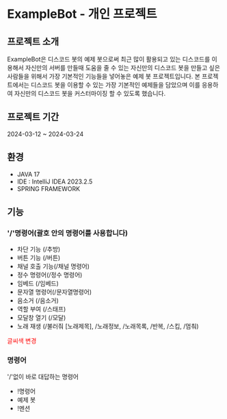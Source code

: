 # ExampleBot - 개인 프로젝트

## 프로젝트 소개

ExampleBot은 디스코드 봇의 예제 봇으로써 최근 많이 활용되고 있는 디스코드를 이용해서 자신만의 서버를 만들때 도움을 줄 수 있는 자신만의 디스코드 봇을 만들고 싶은 사람들을 위해서 가장 기본적인 기능들을 넣어놓은 예제 봇 프로젝트입니다. 본 프로젝트에서는 디스코드 봇을 이용할 수 있는 가장 기본적인 예제들을 담았으며 이를 응용하여 자신만의 디스코드 봇을 커스터마이징 할 수 있도록 했습니다.


## 프로젝트 기간
2024-03-12 ~ 2024-03-24


## 환경
- JAVA 17
- IDE : IntelliJ IDEA 2023.2.5
- SPRING FRAMEWORK


## 기능

### '/'명령어(괄호 안의 명령어를 사용합니다)
- 차단 기능 (/추방) 
- 버튼 기능 (/버튼)
- 채널 호출 기능(/채널 명령어)
- 정수 명령어(/정수 명령어)
- 임베드 (/임베드)
- 문자열 명령어(/문자열명령어)
- 음소거 (/음소거)
- 역할 부여 (/스태프)
- 모달창 열기 (/모달)
- 노래 재생 (/불러줘 [노래제목], /노래정보, /노래목록, /반복, /스킵, /멈춰) 

<span style="color:red"> 글씨색 변경 </span>

### 명령어
'/'없이 바로 대답하는 명령어
- !명령어
- 예제 봇
- !멘션






